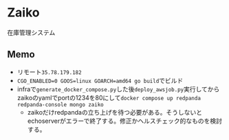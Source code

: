 # Zaiko

在庫管理システム

## Memo

- リモート`35.78.179.182`
- `CGO_ENABLED=0 GOOS=linux GOARCH=amd64 go build`でビルド
- infraで`generate_docker_compose.py`した後`deploy_awsjob.py`実行してからzaikoのyamlでportの1234を80にして`docker compose up redpanda redpanda-console mongo zaiko`
    - zaikoだけredpandaの立ち上げを待つ必要がある。そうしないとechoserverがエラーで終了する。修正かヘルスチェック的なものを検討する。
